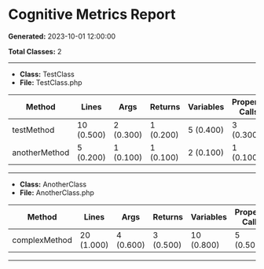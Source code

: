 # Cognitive Metrics Report

**Generated:** 2023-10-01 12:00:00

**Total Classes:** 2

---

* **Class:** TestClass
* **File:** TestClass.php

| Method | Lines | Args | Returns | Variables | Property Calls | If | If Nesting | Else | Cognitive Complexity | Halstead Volume | Halstead Difficulty | Halstead Effort | Cyclomatic Complexity |
|--------|--------|--------|--------|--------|--------|--------|--------|--------|--------|--------|--------|--------|--------|
| testMethod | 10 (0.500) | 2 (0.300) | 1 (0.200) | 5 (0.400) | 3 (0.300) | 4 (0.600) | 2 (0.500) | 1 (0.200) | 0.300 | 573.211 | 12.500 | 7,165.138 | 5 (low) |
| anotherMethod | 5 (0.200) | 1 (0.100) | 1 (0.100) | 2 (0.100) | 1 (0.100) | 1 (0.200) | 1 (0.100) | 0 (0.000) | 0.050 | 185.470 | 6.250 | 1,159.188 | 2 (low) |

---

* **Class:** AnotherClass
* **File:** AnotherClass.php

| Method | Lines | Args | Returns | Variables | Property Calls | If | If Nesting | Else | Cognitive Complexity | Halstead Volume | Halstead Difficulty | Halstead Effort | Cyclomatic Complexity |
|--------|--------|--------|--------|--------|--------|--------|--------|--------|--------|--------|--------|--------|--------|
| complexMethod | 20 (1.000) | 4 (0.600) | 3 (0.500) | 10 (0.800) | 5 (0.500) | 8 (1.200) | 3 (1.000) | 4 (0.600) | 0.800 | 1,357.824 | 25.000 | 33,945.600 | 12 (medium) |

---

